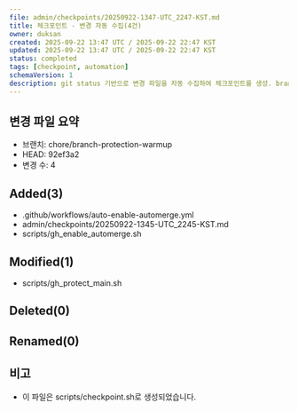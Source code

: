 ```yaml
---
file: admin/checkpoints/20250922-1347-UTC_2247-KST.md
title: 체크포인트 - 변경 자동 수집(4건)
owner: duksan
created: 2025-09-22 13:47 UTC / 2025-09-22 22:47 KST
updated: 2025-09-22 13:47 UTC / 2025-09-22 22:47 KST
status: completed
tags: [checkpoint, automation]
schemaVersion: 1
description: git status 기반으로 변경 파일을 자동 수집하여 체크포인트를 생성. branch=chore/branch-protection-warmup, head=92ef3a2
---
```


## 변경 파일 요약
- 브랜치: chore/branch-protection-warmup
- HEAD: 92ef3a2
- 변경 수: 4

## Added(3)
- .github/workflows/auto-enable-automerge.yml
- admin/checkpoints/20250922-1345-UTC_2245-KST.md
- scripts/gh_enable_automerge.sh

## Modified(1)
- scripts/gh_protect_main.sh

## Deleted(0)

## Renamed(0)

## 비고
- 이 파일은 scripts/checkpoint.sh로 생성되었습니다.
